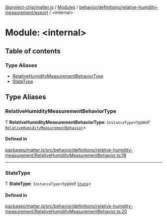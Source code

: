[@project-chip/matter.js](../README.md) / [Modules](../modules.md) / [behavior/definitions/relative-humidity-measurement/export](behavior_definitions_relative_humidity_measurement_export.md) / \<internal\>

# Module: \<internal\>

## Table of contents

### Type Aliases

- [RelativeHumidityMeasurementBehaviorType](behavior_definitions_relative_humidity_measurement_export._internal_.md#relativehumiditymeasurementbehaviortype)
- [StateType](behavior_definitions_relative_humidity_measurement_export._internal_.md#statetype)

## Type Aliases

### RelativeHumidityMeasurementBehaviorType

Ƭ **RelativeHumidityMeasurementBehaviorType**: `InstanceType`\<typeof [`RelativeHumidityMeasurementBehavior`](behavior_definitions_relative_humidity_measurement_export.md#relativehumiditymeasurementbehavior)\>

#### Defined in

[packages/matter.js/src/behavior/definitions/relative-humidity-measurement/RelativeHumidityMeasurementBehavior.ts:18](https://github.com/project-chip/matter.js/blob/3adaded6/packages/matter.js/src/behavior/definitions/relative-humidity-measurement/RelativeHumidityMeasurementBehavior.ts#L18)

___

### StateType

Ƭ **StateType**: `InstanceType`\<typeof [`State`](../classes/behavior_definitions_relative_humidity_measurement_export.RelativeHumidityMeasurementServer.md#state-1)\>

#### Defined in

[packages/matter.js/src/behavior/definitions/relative-humidity-measurement/RelativeHumidityMeasurementBehavior.ts:20](https://github.com/project-chip/matter.js/blob/3adaded6/packages/matter.js/src/behavior/definitions/relative-humidity-measurement/RelativeHumidityMeasurementBehavior.ts#L20)
